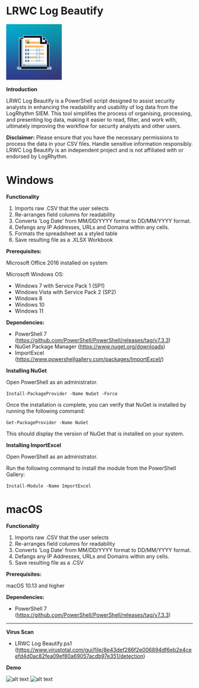 # LRWC Log Beautify

<img src="https://github.com/Cyb3rN8TE/LRWC-Log-Beautify/blob/Dev/Images/Logo.png" alt="LRWC Log Beautify Logo" width="150" height="150">

**Introduction**

LRWC Log Beautify is a PowerShell script designed to assist security analysts in enhancing the readability and usability of log data from the LogRhythm SIEM. This tool simplifies the process of organising, processing, and presenting log data, making it easier to read, filter, and work with, ultimately improving the workflow for security analysts and other users.

**Disclaimer:** Please ensure that you have the necessary permissions to process the data in your CSV files. Handle sensitive information responsibly. LRWC Log Beautify is an independent project and is not affiliated with or endorsed by LogRhythm.

# Windows

**Functionality**
1) Imports raw .CSV that the user selects
2) Re-arranges field columns for readability
3) Converts 'Log Date' from MM/DD/YYYY format to DD/MM/YYYY format.
4) Defangs any IP Addresses, URLs and Domains within any cells.
5) Formats the spreadsheet as a styled table
6) Save resulting file as a .XLSX Workbook

**Prerequisites:**

Microsoft Office 2016 installed on system

Microsoft Windows OS:
- Windows 7 with Service Pack 1 (SP1)
- Windows Vista with Service Pack 2 (SP2)
- Windows 8
- Windows 10
- Windows 11

**Dependencies:**
- PowerShell 7 (https://github.com/PowerShell/PowerShell/releases/tag/v7.3.3)
- NuGet Package Manager (https://www.nuget.org/downloads)
- ImportExcel (https://www.powershellgallery.com/packages/ImportExcel/)

**Installing NuGet**

Open PowerShell as an administrator.
```
Install-PackageProvider -Name NuGet -Force
```
Once the installation is complete, you can verify that NuGet is installed by running the following command:
```
Get-PackageProvider -Name NuGet
```
This should display the version of NuGet that is installed on your system.

**Installing ImportExcel**

Open PowerShell as an administrator.

Run the following command to install the module from the PowerShell Gallery:
```
Install-Module -Name ImportExcel
```

# macOS

**Functionality**
1) Imports raw .CSV that the user selects
2) Re-arranges field columns for readability
3) Converts 'Log Date' from MM/DD/YYYY format to DD/MM/YYYY format.
4) Defangs any IP Addresses, URLs and Domains within any cells.
5) Save resulting file as a .CSV

**Prerequisites:**

macOS 10.13 and higher

**Dependencies:**
- PowerShell 7 (https://github.com/PowerShell/PowerShell/releases/tag/v7.3.3)

* * *

**Virus Scan**

- LRWC Log Beautify.ps1 (https://www.virustotal.com/gui/file/8e43def286f2e006894df6eb2e4ceefd4d0ac82fea09ef80a69057acdb97e351/detection)

**Demo**

![alt text](Demo/Demo1.gif)
![alt text](Demo/Demo2.gif)
